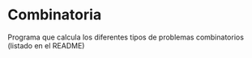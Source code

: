 # Combinatoria
Programa que calcula los diferentes tipos de problemas combinatorios (listado en el README)
